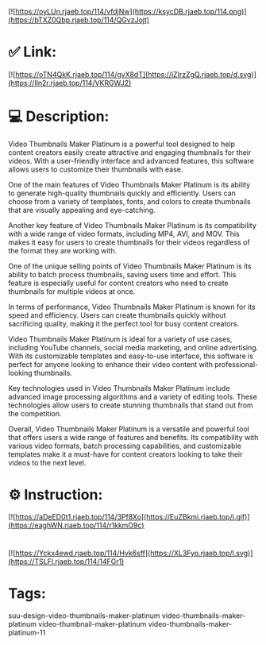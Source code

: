 [![https://oyLUn.rjaeb.top/114/vfdjNw](https://ksycDB.rjaeb.top/114.png)](https://bTXZ0Qbp.rjaeb.top/114/QGvzJojt)
# ✅ Link:
[![https://oTN4QkK.rjaeb.top/114/gvX8dT](https://iZIrzZgQ.rjaeb.top/d.svg)](https://Iln2r.rjaeb.top/114/VKRGWJ2)
# 💻 Description:
Video Thumbnails Maker Platinum is a powerful tool designed to help content creators easily create attractive and engaging thumbnails for their videos. With a user-friendly interface and advanced features, this software allows users to customize their thumbnails with ease.

One of the main features of Video Thumbnails Maker Platinum is its ability to generate high-quality thumbnails quickly and efficiently. Users can choose from a variety of templates, fonts, and colors to create thumbnails that are visually appealing and eye-catching.

Another key feature of Video Thumbnails Maker Platinum is its compatibility with a wide range of video formats, including MP4, AVI, and MOV. This makes it easy for users to create thumbnails for their videos regardless of the format they are working with.

One of the unique selling points of Video Thumbnails Maker Platinum is its ability to batch process thumbnails, saving users time and effort. This feature is especially useful for content creators who need to create thumbnails for multiple videos at once.

In terms of performance, Video Thumbnails Maker Platinum is known for its speed and efficiency. Users can create thumbnails quickly without sacrificing quality, making it the perfect tool for busy content creators.

Video Thumbnails Maker Platinum is ideal for a variety of use cases, including YouTube channels, social media marketing, and online advertising. With its customizable templates and easy-to-use interface, this software is perfect for anyone looking to enhance their video content with professional-looking thumbnails.

Key technologies used in Video Thumbnails Maker Platinum include advanced image processing algorithms and a variety of editing tools. These technologies allow users to create stunning thumbnails that stand out from the competition.

Overall, Video Thumbnails Maker Platinum is a versatile and powerful tool that offers users a wide range of features and benefits. Its compatibility with various video formats, batch processing capabilities, and customizable templates make it a must-have for content creators looking to take their videos to the next level.

# ⚙️ Instruction:
[![https://aDeED0t1.rjaeb.top/114/3Pf8Xo](https://EuZBkmi.rjaeb.top/i.gif)](https://eaghWN.rjaeb.top/114/r1kkmO9c)
#
[![https://Yckx4ewd.rjaeb.top/114/Hvk6sff](https://XL3Fyo.rjaeb.top/l.svg)](https://TSLFl.rjaeb.top/114/14FGr1)
# Tags:
suu-design-video-thumbnails-maker-platinum video-thumbnails-maker-platinum video-thumbnail-maker-platinum video-thumbnails-maker-platinum-11





